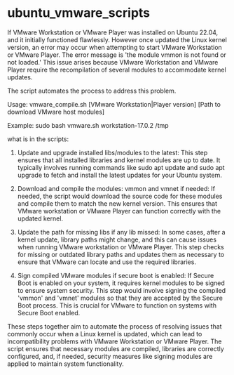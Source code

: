 # ubuntu_vmware_scripts

If VMware Workstation or VMware Player was installed on Ubuntu 22.04, and it initially functioned flawlessly. However once updated the Linux kernel version, an error may occur when attempting to start VMware Workstation or VMware Player. The error message is 'the module vmmon is not found or not loaded.' This issue arises because VMware Workstation and VMware Player require the recompilation of several modules to accommodate kernel updates.

The script automates the process to address this problem.

Usage:
vmware_compile.sh [VMware Workstation|Player version] [Path to download VMware host modules]

Example:
sudo bash vmware.sh workstation-17.0.2 /tmp

what is in the scripts:
1. Update and upgrade installed libs/modules to the latest:
This step ensures that all installed libraries and kernel modules are up to date. It typically involves running commands like sudo apt update and sudo apt upgrade to fetch and install the latest updates for your Ubuntu system.

2. Download and compile the modules: vmmon and vmnet if needed:
If needed, the script would download the source code for these modules and compile them to match the new kernel version. This ensures that VMware workstation or VMware Player can function correctly with the updated kernel.

3. Update the path for missing libs if any lib missed:
In some cases, after a kernel update, library paths might change, and this can cause issues when running VMware workstation or VMware Player. This step checks for missing or outdated library paths and updates them as necessary to ensure that VMware can locate and use the required libraries.

4. Sign compiled VMware modules if secure boot is enabled:
If Secure Boot is enabled on your system, it requires kernel modules to be signed to ensure system security. This step would involve signing the compiled 'vmmon' and 'vmnet' modules so that they are accepted by the Secure Boot process. This is crucial for VMware to function on systems with Secure Boot enabled.

These steps together aim to automate the process of resolving issues that commonly occur when a Linux kernel is updated, which can lead to incompatibility problems with VMware Workstation or VMware Player. The script ensures that necessary modules are compiled, libraries are correctly configured, and, if needed, security measures like signing modules are applied to maintain system functionality.
